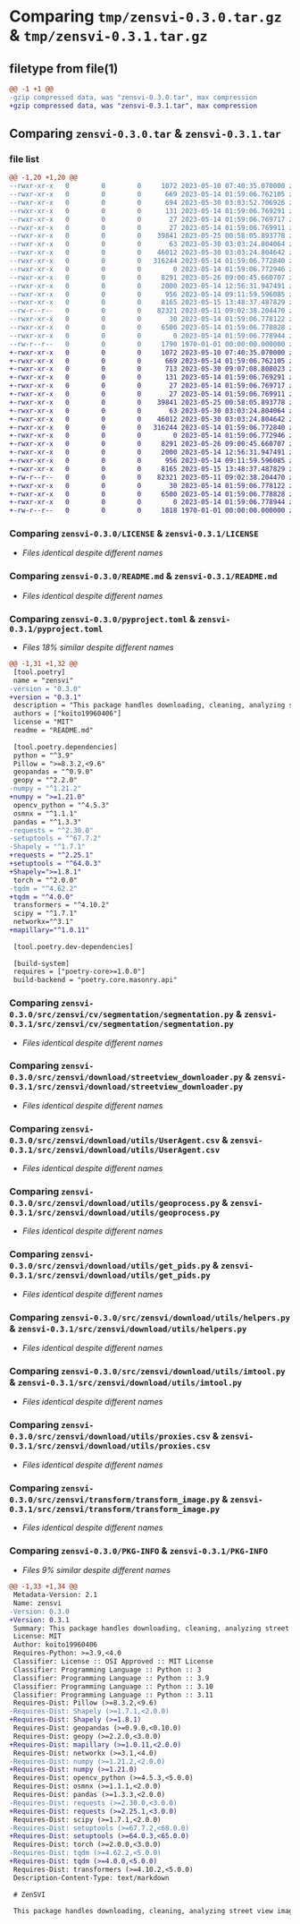 # Comparing `tmp/zensvi-0.3.0.tar.gz` & `tmp/zensvi-0.3.1.tar.gz`

## filetype from file(1)

```diff
@@ -1 +1 @@
-gzip compressed data, was "zensvi-0.3.0.tar", max compression
+gzip compressed data, was "zensvi-0.3.1.tar", max compression
```

## Comparing `zensvi-0.3.0.tar` & `zensvi-0.3.1.tar`

### file list

```diff
@@ -1,20 +1,20 @@
--rwxr-xr-x   0        0        0     1072 2023-05-10 07:40:35.070000 zensvi-0.3.0/LICENSE
--rwxr-xr-x   0        0        0      669 2023-05-14 01:59:06.762105 zensvi-0.3.0/README.md
--rwxr-xr-x   0        0        0      694 2023-05-30 03:03:52.706926 zensvi-0.3.0/pyproject.toml
--rwxr-xr-x   0        0        0      131 2023-05-14 01:59:06.769291 zensvi-0.3.0/src/zensvi/__init__.py
--rwxr-xr-x   0        0        0       27 2023-05-14 01:59:06.769717 zensvi-0.3.0/src/zensvi/cv/__init__.py
--rwxr-xr-x   0        0        0       27 2023-05-14 01:59:06.769911 zensvi-0.3.0/src/zensvi/cv/segmentation/__init__.py
--rwxr-xr-x   0        0        0    39841 2023-05-25 00:58:05.893778 zensvi-0.3.0/src/zensvi/cv/segmentation/segmentation.py
--rwxr-xr-x   0        0        0       63 2023-05-30 03:03:24.804064 zensvi-0.3.0/src/zensvi/download/__init__.py
--rwxr-xr-x   0        0        0    46012 2023-05-30 03:03:24.804642 zensvi-0.3.0/src/zensvi/download/streetview_downloader.py
--rwxr-xr-x   0        0        0   316244 2023-05-14 01:59:06.772840 zensvi-0.3.0/src/zensvi/download/utils/UserAgent.csv
--rwxr-xr-x   0        0        0        0 2023-05-14 01:59:06.772946 zensvi-0.3.0/src/zensvi/download/utils/__init__.py
--rwxr-xr-x   0        0        0     8291 2023-05-26 09:00:45.660707 zensvi-0.3.0/src/zensvi/download/utils/geoprocess.py
--rwxr-xr-x   0        0        0     2000 2023-05-14 12:56:31.947491 zensvi-0.3.0/src/zensvi/download/utils/get_pids.py
--rwxr-xr-x   0        0        0      956 2023-05-14 09:11:59.596085 zensvi-0.3.0/src/zensvi/download/utils/helpers.py
--rwxr-xr-x   0        0        0     8165 2023-05-15 13:48:37.487829 zensvi-0.3.0/src/zensvi/download/utils/imtool.py
--rw-r--r--   0        0        0    82321 2023-05-11 09:02:38.204470 zensvi-0.3.0/src/zensvi/download/utils/proxies.csv
--rwxr-xr-x   0        0        0       30 2023-05-14 01:59:06.778122 zensvi-0.3.0/src/zensvi/transform/__init__.py
--rwxr-xr-x   0        0        0     6500 2023-05-14 01:59:06.778828 zensvi-0.3.0/src/zensvi/transform/transform_image.py
--rwxr-xr-x   0        0        0        0 2023-05-14 01:59:06.778944 zensvi-0.3.0/src/zensvi/zensvi.py
--rw-r--r--   0        0        0     1790 1970-01-01 00:00:00.000000 zensvi-0.3.0/PKG-INFO
+-rwxr-xr-x   0        0        0     1072 2023-05-10 07:40:35.070000 zensvi-0.3.1/LICENSE
+-rwxr-xr-x   0        0        0      669 2023-05-14 01:59:06.762105 zensvi-0.3.1/README.md
+-rwxr-xr-x   0        0        0      713 2023-05-30 09:07:08.808023 zensvi-0.3.1/pyproject.toml
+-rwxr-xr-x   0        0        0      131 2023-05-14 01:59:06.769291 zensvi-0.3.1/src/zensvi/__init__.py
+-rwxr-xr-x   0        0        0       27 2023-05-14 01:59:06.769717 zensvi-0.3.1/src/zensvi/cv/__init__.py
+-rwxr-xr-x   0        0        0       27 2023-05-14 01:59:06.769911 zensvi-0.3.1/src/zensvi/cv/segmentation/__init__.py
+-rwxr-xr-x   0        0        0    39841 2023-05-25 00:58:05.893778 zensvi-0.3.1/src/zensvi/cv/segmentation/segmentation.py
+-rwxr-xr-x   0        0        0       63 2023-05-30 03:03:24.804064 zensvi-0.3.1/src/zensvi/download/__init__.py
+-rwxr-xr-x   0        0        0    46012 2023-05-30 03:03:24.804642 zensvi-0.3.1/src/zensvi/download/streetview_downloader.py
+-rwxr-xr-x   0        0        0   316244 2023-05-14 01:59:06.772840 zensvi-0.3.1/src/zensvi/download/utils/UserAgent.csv
+-rwxr-xr-x   0        0        0        0 2023-05-14 01:59:06.772946 zensvi-0.3.1/src/zensvi/download/utils/__init__.py
+-rwxr-xr-x   0        0        0     8291 2023-05-26 09:00:45.660707 zensvi-0.3.1/src/zensvi/download/utils/geoprocess.py
+-rwxr-xr-x   0        0        0     2000 2023-05-14 12:56:31.947491 zensvi-0.3.1/src/zensvi/download/utils/get_pids.py
+-rwxr-xr-x   0        0        0      956 2023-05-14 09:11:59.596085 zensvi-0.3.1/src/zensvi/download/utils/helpers.py
+-rwxr-xr-x   0        0        0     8165 2023-05-15 13:48:37.487829 zensvi-0.3.1/src/zensvi/download/utils/imtool.py
+-rw-r--r--   0        0        0    82321 2023-05-11 09:02:38.204470 zensvi-0.3.1/src/zensvi/download/utils/proxies.csv
+-rwxr-xr-x   0        0        0       30 2023-05-14 01:59:06.778122 zensvi-0.3.1/src/zensvi/transform/__init__.py
+-rwxr-xr-x   0        0        0     6500 2023-05-14 01:59:06.778828 zensvi-0.3.1/src/zensvi/transform/transform_image.py
+-rwxr-xr-x   0        0        0        0 2023-05-14 01:59:06.778944 zensvi-0.3.1/src/zensvi/zensvi.py
+-rw-r--r--   0        0        0     1818 1970-01-01 00:00:00.000000 zensvi-0.3.1/PKG-INFO
```

### Comparing `zensvi-0.3.0/LICENSE` & `zensvi-0.3.1/LICENSE`

 * *Files identical despite different names*

### Comparing `zensvi-0.3.0/README.md` & `zensvi-0.3.1/README.md`

 * *Files identical despite different names*

### Comparing `zensvi-0.3.0/pyproject.toml` & `zensvi-0.3.1/pyproject.toml`

 * *Files 18% similar despite different names*

```diff
@@ -1,31 +1,32 @@
 [tool.poetry]
 name = "zensvi"
-version = "0.3.0"
+version = "0.3.1"
 description = "This package handles downloading, cleaning, analyzing street view imagery in one-stop and zen manner."
 authors = ["koito19960406"]
 license = "MIT"
 readme = "README.md"
 
 [tool.poetry.dependencies]
 python = "^3.9"
 Pillow = ">=8.3.2,<9.6"
 geopandas = "^0.9.0"
 geopy = "^2.2.0"
-numpy = "^1.21.2"
+numpy = ">=1.21.0"
 opencv_python = "^4.5.3"
 osmnx = "^1.1.1"
 pandas = "^1.3.3"
-requests = "^2.30.0"
-setuptools = "^67.7.2"
-Shapely = "^1.7.1"
+requests = "^2.25.1"
+setuptools = "^64.0.3"
+Shapely=">=1.8.1"
 torch = "^2.0.0"
-tqdm = "^4.62.2"
+tqdm = "^4.0.0"
 transformers = "^4.10.2"
 scipy = "^1.7.1"
 networkx="^3.1"
+mapillary="^1.0.11"
 
 [tool.poetry.dev-dependencies]
 
 [build-system]
 requires = ["poetry-core>=1.0.0"]
 build-backend = "poetry.core.masonry.api"
```

### Comparing `zensvi-0.3.0/src/zensvi/cv/segmentation/segmentation.py` & `zensvi-0.3.1/src/zensvi/cv/segmentation/segmentation.py`

 * *Files identical despite different names*

### Comparing `zensvi-0.3.0/src/zensvi/download/streetview_downloader.py` & `zensvi-0.3.1/src/zensvi/download/streetview_downloader.py`

 * *Files identical despite different names*

### Comparing `zensvi-0.3.0/src/zensvi/download/utils/UserAgent.csv` & `zensvi-0.3.1/src/zensvi/download/utils/UserAgent.csv`

 * *Files identical despite different names*

### Comparing `zensvi-0.3.0/src/zensvi/download/utils/geoprocess.py` & `zensvi-0.3.1/src/zensvi/download/utils/geoprocess.py`

 * *Files identical despite different names*

### Comparing `zensvi-0.3.0/src/zensvi/download/utils/get_pids.py` & `zensvi-0.3.1/src/zensvi/download/utils/get_pids.py`

 * *Files identical despite different names*

### Comparing `zensvi-0.3.0/src/zensvi/download/utils/helpers.py` & `zensvi-0.3.1/src/zensvi/download/utils/helpers.py`

 * *Files identical despite different names*

### Comparing `zensvi-0.3.0/src/zensvi/download/utils/imtool.py` & `zensvi-0.3.1/src/zensvi/download/utils/imtool.py`

 * *Files identical despite different names*

### Comparing `zensvi-0.3.0/src/zensvi/download/utils/proxies.csv` & `zensvi-0.3.1/src/zensvi/download/utils/proxies.csv`

 * *Files identical despite different names*

### Comparing `zensvi-0.3.0/src/zensvi/transform/transform_image.py` & `zensvi-0.3.1/src/zensvi/transform/transform_image.py`

 * *Files identical despite different names*

### Comparing `zensvi-0.3.0/PKG-INFO` & `zensvi-0.3.1/PKG-INFO`

 * *Files 9% similar despite different names*

```diff
@@ -1,33 +1,34 @@
 Metadata-Version: 2.1
 Name: zensvi
-Version: 0.3.0
+Version: 0.3.1
 Summary: This package handles downloading, cleaning, analyzing street view imagery in one-stop and zen manner.
 License: MIT
 Author: koito19960406
 Requires-Python: >=3.9,<4.0
 Classifier: License :: OSI Approved :: MIT License
 Classifier: Programming Language :: Python :: 3
 Classifier: Programming Language :: Python :: 3.9
 Classifier: Programming Language :: Python :: 3.10
 Classifier: Programming Language :: Python :: 3.11
 Requires-Dist: Pillow (>=8.3.2,<9.6)
-Requires-Dist: Shapely (>=1.7.1,<2.0.0)
+Requires-Dist: Shapely (>=1.8.1)
 Requires-Dist: geopandas (>=0.9.0,<0.10.0)
 Requires-Dist: geopy (>=2.2.0,<3.0.0)
+Requires-Dist: mapillary (>=1.0.11,<2.0.0)
 Requires-Dist: networkx (>=3.1,<4.0)
-Requires-Dist: numpy (>=1.21.2,<2.0.0)
+Requires-Dist: numpy (>=1.21.0)
 Requires-Dist: opencv_python (>=4.5.3,<5.0.0)
 Requires-Dist: osmnx (>=1.1.1,<2.0.0)
 Requires-Dist: pandas (>=1.3.3,<2.0.0)
-Requires-Dist: requests (>=2.30.0,<3.0.0)
+Requires-Dist: requests (>=2.25.1,<3.0.0)
 Requires-Dist: scipy (>=1.7.1,<2.0.0)
-Requires-Dist: setuptools (>=67.7.2,<68.0.0)
+Requires-Dist: setuptools (>=64.0.3,<65.0.0)
 Requires-Dist: torch (>=2.0.0,<3.0.0)
-Requires-Dist: tqdm (>=4.62.2,<5.0.0)
+Requires-Dist: tqdm (>=4.0.0,<5.0.0)
 Requires-Dist: transformers (>=4.10.2,<5.0.0)
 Description-Content-Type: text/markdown
 
 # ZenSVI
 
 This package handles downloading, cleaning, analyzing street view imagery
```

